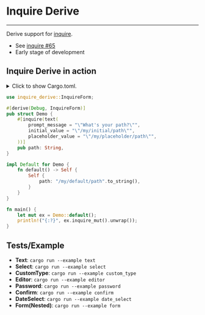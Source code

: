 # Inquire Derive

---

Derive support for [inquire](https://github.com/mikaelmello/inquire).
- See [inquire #65](https://github.com/mikaelmello/inquire/issues/65)
- Early stage of development

## Inquire Derive in action

<details>
<summary>
Click to show Cargo.toml.
</summary>

```toml
[dependencies]

# The inquire derive crate
inquire = { version = "0.5.2" }
inquire_derive = { git = "https://github.com/IniterWorker/inquire_derive", branch = "master" }
```

</details>
<p></p>

```rust
use inquire_derive::InquireForm;

#[derive(Debug, InquireForm)]
pub struct Demo {
    #[inquire(text(
        prompt_message = "\"What's your path?\"",
        initial_value = "\"/my/initial/path\"",
        placeholder_value = "\"/my/placeholder/path\"",
    ))]
    pub path: String,
}

impl Default for Demo {
    fn default() -> Self {
        Self {
            path: "/my/default/path".to_string(),
        }
    }
}

fn main() {
    let mut ex = Demo::default();
    println!("{:?}", ex.inquire_mut().unwrap());
}
```

## Tests/Example

* __Text__: `cargo run --example text`
* __Select__: `cargo run --example select`
* __CustomType__: `cargo run --example custom_type`
* __Editor__: `cargo run --example editor`
* __Password__: `cargo run --example password`
* __Confirm__: `cargo run --example confirm`
* __DateSelect__: `cargo run --example date_select`
* __Form(Nested)__: `cargo run --example form`

